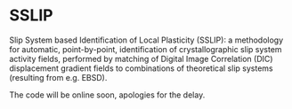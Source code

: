 # SSLIP
Slip System based Identification of Local Plasticity (SSLIP): a methodology for automatic, point-by-point, identification of crystallographic slip system activity fields, performed by matching of Digital Image Correlation (DIC) displacement gradient fields to combinations of theoretical slip systems (resulting from e.g. EBSD).

The code will be online soon, apologies for the delay.
